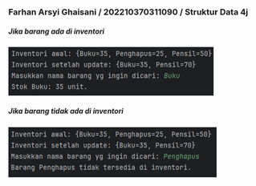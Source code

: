 ### Farhan Arsyi Ghaisani / 202210370311090 / Struktur Data 4j

##### Jika barang ada di inventori

![BarangdiInventori](https://github.com/reddishowo/Codelab-Modul4/blob/main/BarangdiInventori.png)

##### Jika barang tidak ada di inventori

![BarangdiInventori](https://github.com/reddishowo/Codelab-Modul4/blob/main/BarangtidakdiInventori.png)
